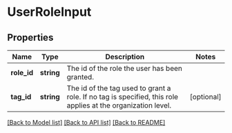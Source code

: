 # UserRoleInput

## Properties
Name | Type | Description | Notes
------------ | ------------- | ------------- | -------------
**role_id** | **string** | The id of the role the user has been granted. | 
**tag_id** | **string** | The id of the tag used to grant a role. If no tag is specified, this role applies at the organization level. | [optional] 

[[Back to Model list]](../../README.md#documentation-for-models) [[Back to API list]](../../README.md#documentation-for-api-endpoints) [[Back to README]](../../README.md)

